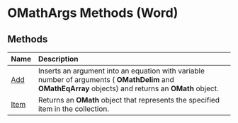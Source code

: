 
# OMathArgs Methods (Word)

## Methods



|**Name**|**Description**|
|:-----|:-----|
|[Add](acea02ca-c1e9-cffc-c28e-e5a7be0f983a.md)|Inserts an argument into an equation with variable number of arguments ( **OMathDelim** and **OMathEqArray** objects) and returns an **OMath** object.|
|[Item](e43a083e-40c1-415d-a14e-4d1c6785a58e.md)|Returns an  **OMath** object that represents the specified item in the collection.|
